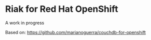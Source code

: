 # Riak for Red Hat OpenShift

A work in progress

Based on:
https://github.com/marianoguerra/couchdb-for-openshift